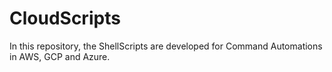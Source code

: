 # CloudScripts

In this repository, the ShellScripts are developed for Command Automations in AWS, GCP and Azure.